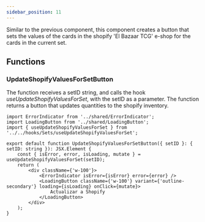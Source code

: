 ```yaml
---
sidebar_position: 11
---
```


Similar to the previous component, this component creates a button that sets the values of the cards in the shopify 'El Bazaar TCG' e-shop for the cards in the current set.

## Functions

### UpdateShopifyValuesForSetButton

The function receives a setID string, and calls the hook _useUpdateShopifyValuesForSet_, with the setID as a parameter.
The function returns a button that updates quantities to the shopify inventory.

```tsx
import ErrorIndicator from '../shared/ErrorIndicator';
import LoadingButton from '../shared/LoadingButton';
import { useUpdateShopifyValuesForSet } from '../../hooks/Sets/useUpdateShopifyValuesForSet';

export default function UpdateShopifyValuesForSetButton({ setID }: { setID: string }): JSX.Element {
    const { isError, error, isLoading, mutate } = useUpdateShopifyValuesForSet(setID);
    return (
        <div className={'w-100'}>
            <ErrorIndicator isError={isError} error={error} />
            <LoadingButton className={'w-100'} variant={'outline-secondary'} loading={isLoading} onClick={mutate}>
                Actualizar a Shopify
            </LoadingButton>
        </div>
    );
}
```